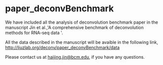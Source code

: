 # paper_deconvBenchmark

We have included all the analysis of deconvolution benchmark paper in the manuscript Jin et al.,'A comprehensive benchmark of deconvolution methods for RNA-seq data '. 

All the data described in the manuscript will be avaible in the following link, http://liuzlab.org/deconv/paper_deconvBenchmark/data 

Please contact us at haijing.jin@bcm.edu, if you have any questions. 
